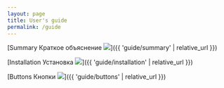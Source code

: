 ```yaml
---
layout: page
title: User's guide
permalink: /guide
---
```



[<span class="content_en">Summary</span> <span class="content_ru">Краткое объяснение</span>
<img src="{{ 'assets/img/screen1.png' | relative_url }}" class="img-fluid d-block" onclick="Click()"/>]({{ 'guide/summary' | relative_url }})

[<span class="content_en">Installation</span> <span class="content_ru">Установка</span> 
<img src="{{ 'assets/img/install_1.png' | relative_url }}" class="img-fluid d-block" onclick="Click()"/>]({{ 'guide/installation' | relative_url }})

[<span class="content_en">Buttons</span> <span class="content_ru">Кнопки</span>
<img src="{{ 'assets/img/main_window.png' | relative_url }}" class="img-fluid d-block" onclick="Click()"/>]({{ 'guide/buttons' | relative_url }})